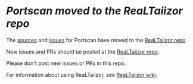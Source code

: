 # *Portscan moved to the ReaLTaiizor repo*

The [sources](https://github.com/Taiizor/ReaLTaiizor/tree/develop/ready/ReaLTaiizor.Portscan) and [issues](https://github.com/Taiizor/ReaLTaiizor/issues?q=is%3Aopen+is%3Aissue) for Portscan have moved to the [ReaLTaiizor repo](https://github.com/Taiizor/ReaLTaiizor).

New issues and PRs should be posted at the [ReaLTaiizor repo](https://github.com/Taiizor/ReaLTaiizor).

Please don't post new issues or PRs in this repo.

For information about using ReaLTaiizor, see [ReaLTaiizor wiki](https://github.com/Taiizor/ReaLTaiizor/wiki).